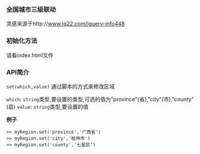### 全国城市三级联动

灵感来源于http://www.jq22.com/jquery-info448

### 初始化方法
请看index.html文件

### API简介

`set(which,value)`
通过脚本的方式来修改区域

`which`: `string`类型,要设置的类型,可选的值为"province"(省),"city"(市),"county"(县)
`value`: `string`类型,要设置的值

**例子**

```
>> myRegion.set('province','广西省')
>> myRegion.set('city','桂林市')
>> myRegion.set('county','七星区')
```